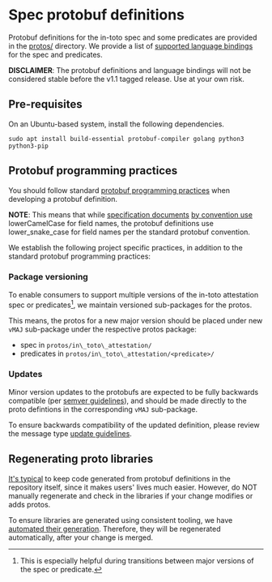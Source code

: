 # Spec protobuf definitions

Protobuf definitions for the in-toto spec and some predicates are
provided in the [protos/] directory. We provide a list of
[supported language bindings] for the spec and predicates.

**DISCLAIMER**: The protobuf definitions and language bindings will not be
considered stable before the v1.1 tagged release. Use at your own risk.

## Pre-requisites

On an Ubuntu-based system, install the following dependencies.

```shell
sudo apt install build-essential protobuf-compiler golang python3 python3-pip
```

## Protobuf programming practices

You should follow standard [protobuf programming practices] when developing
a protobuf definition.

**NOTE**: This means that while [specification documents] [by convention use]
lowerCamelCase for field names, the protobuf definitions use lower_snake_case
for field names per the standard protobuf convention.

We establish the following project specific practices, in addition to the
standard protobuf programming practices:

### Package versioning

To enable consumers to support multiple versions of the in-toto attestation
spec or predicates[^1], we maintain versioned sub-packages for the protos.

This means, the protos for a new major version should be placed under new
`vMAJ` sub-package under the respective protos package:

-   spec in `protos/in\_toto\_attestation/`
-   predicates in `protos/in\_toto\_attestation/<predicate>/`

### Updates

Minor version updates to the protobufs are expected to be fully backwards
compatible (per [semver guidelines]), and should be made directly to the
proto defintions in the corresponding `vMAJ` sub-package.

To ensure backwards compatibility of the updated definition, please review
the message type [update guidelines].

## Regenerating proto libraries

[It's typical](https://go.dev/doc/articles/go_command#:~:text=and%20then%20check%20those%20generated%20source%20files%20into%20your%20repository)
to keep code generated from protobuf definitions in the repository itself,
since it makes users' lives much easier. However, do NOT manually regenerate
and check in the libraries if your change modifies or adds protos.

To ensure libraries are generated using consistent tooling, we have
[automated their generation](/.github/workflows/make-protos.yml).
Therefore, they will be regenerated automatically, after your change is
merged.

[^1]: This is especially helpful during transitions between major versions of the spec or predicate.

[protobuf programming practices]: https://protobuf.dev/programming-guides/proto3
[update guidelines]: https://protobuf.dev/programming-guides/proto3/#updating
[protos/]: ../protos/
[semver guidelines]: https://semver.org/#summary
[by convention use]: ../docs/new_predicate_guidelines.md#predicate-conventions
[specification documents]: ../spec/
[supported language bindings]: ../protos/README.md#supported-language-bindings

